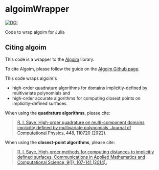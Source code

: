 # algoimWrapper

[![DOI](https://zenodo.org/badge/611211717.svg)](https://zenodo.org/badge/latestdoi/611211717)

Code to wrap algoim for Julia

## Citing algoim

This code is a wrapper to the [Algoim](https://github.com/algoim/algoim) library. 

To cite Algoim, please follow the guide on the [Algoim Github page](https://algoim.github.io).

This code wraps algoim's 

 - high-order quadrature algorithms for domains implicitly-defined by multivariate polynomials and 
 - high-order accurate algorithms for computing closest points on implicitly-defined surfaces.

When using the **quadrature algorithms**, please cite:

> [R. I. Saye, High-order quadrature on multi-component domains implicitly defined by multivariate polynomials, Journal of Computational Physics, 448, 110720 (2022).](https://doi.org/10.1016/j.jcp.2021.110720)

When using the **closest-point algorithms**, please cite:

> [R. I. Saye, High-order methods for computing distances to implicitly defined surfaces, Communications in Applied Mathematics and Computational Science, 9(1), 107-141 (2014).](http://dx.doi.org/10.2140/camcos.2014.9.107)